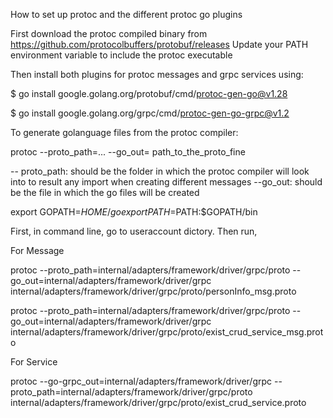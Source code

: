 How to set up protoc and the different protoc go plugins

First download the protoc compiled binary from https://github.com/protocolbuffers/protobuf/releases
Update your PATH environment variable to include the protoc executable


Then install both plugins for protoc messages and grpc services using:

$ go install google.golang.org/protobuf/cmd/protoc-gen-go@v1.28

$ go install google.golang.org/grpc/cmd/protoc-gen-go-grpc@v1.2


To generate golanguage files from the protoc compiler:

protoc --proto_path=... --go_out=  path_to_the_proto_fine

-- proto_path: should be the folder in which the protoc compiler will look into to result any import when creating different messages
--go_out: should be the file in which the go files will be created


export GOPATH=$HOME/go
export PATH=$PATH:$GOPATH/bin

First, in command line, go to useraccount dictory.
Then run,


For Message

protoc --proto_path=internal/adapters/framework/driver/grpc/proto --go_out=internal/adapters/framework/driver/grpc internal/adapters/framework/driver/grpc/proto/personInfo_msg.proto

protoc --proto_path=internal/adapters/framework/driver/grpc/proto --go_out=internal/adapters/framework/driver/grpc internal/adapters/framework/driver/grpc/proto/exist_crud_service_msg.proto

For Service

protoc --go-grpc_out=internal/adapters/framework/driver/grpc --proto_path=internal/adapters/framework/driver/grpc/proto internal/adapters/framework/driver/grpc/proto/exist_crud_service.proto
